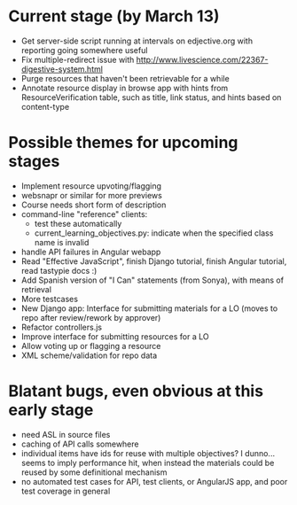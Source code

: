 Current stage (by March 13)
=========================

* Get server-side script running at intervals on edjective.org with reporting going somewhere useful
* Fix multiple-redirect issue with http://www.livescience.com/22367-digestive-system.html
* Purge resources that haven't been retrievable for a while
* Annotate resource display in browse app with hints from ResourceVerification table, such as title, link status, and hints based on content-type

Possible themes for upcoming stages
===================================

* Implement resource upvoting/flagging
* websnapr or similar for more previews
* Course needs short form of description
* command-line "reference" clients:
  * test these automatically
  * current\_learning\_objectives.py: indicate when the specified class name is invalid
* handle API failures in Angular webapp
* Read "Effective JavaScript", finish Django tutorial, finish Angular tutorial, read tastypie docs :)
* Add Spanish version of "I Can" statements (from Sonya), with means of retrieval
* More testcases
* New Django app: Interface for submitting materials for a LO (moves to repo after review/rework by approver)
* Refactor controllers.js
* Improve interface for submitting resources for a LO
* Allow voting up or flagging a resource
* XML scheme/validation for repo data

Blatant bugs, even obvious at this early stage
==============================================

* need ASL in source files
* caching of API calls somewhere
* individual items have ids for reuse with multiple objectives?  I dunno...  seems to imply performance hit, when instead the materials could be reused by some definitional mechanism
* no automated test cases for API, test clients, or AngularJS app, and poor test coverage in general
